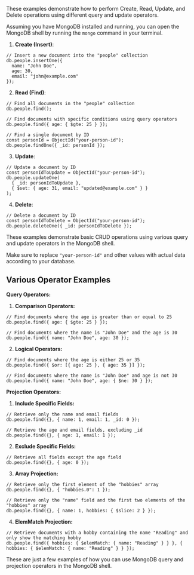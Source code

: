 These examples demonstrate how to perform Create, Read, Update, and Delete operations using different query and update operators.

Assuming you have MongoDB installed and running, you can open the MongoDB shell by running the `mongo` command in your terminal.

1. **Create (Insert)**:

```mongodb
// Insert a new document into the "people" collection
db.people.insertOne({
  name: "John Doe",
  age: 30,
  email: "john@example.com"
});

```

2. **Read (Find)**:

```mongodb
// Find all documents in the "people" collection
db.people.find();

// Find documents with specific conditions using query operators
db.people.find({ age: { $gte: 25 } });

// Find a single document by ID
const personId = ObjectId("your-person-id");
db.people.findOne({ _id: personId });

```

3. **Update**:

```mongodb
// Update a document by ID
const personIdToUpdate = ObjectId("your-person-id");
db.people.updateOne(
  { _id: personIdToUpdate },
  { $set: { age: 31, email: "updated@example.com" } }
);

```

4. **Delete**:

```mongodb
// Delete a document by ID
const personIdToDelete = ObjectId("your-person-id");
db.people.deleteOne({ _id: personIdToDelete });

```

These examples demonstrate basic CRUD operations using various query and update operators in the MongoDB shell.

Make sure to replace `"your-person-id"` and other values with actual data according to your database.



## Various Operator Examples

**Query Operators:**

1. **Comparison Operators:**

```mongodb
// Find documents where the age is greater than or equal to 25
db.people.find({ age: { $gte: 25 } });

// Find documents where the name is "John Doe" and the age is 30
db.people.find({ name: "John Doe", age: 30 });

```

2. **Logical Operators:**

```mongodb
// Find documents where the age is either 25 or 35
db.people.find({ $or: [{ age: 25 }, { age: 35 }] });

// Find documents where the name is "John Doe" and age is not 30
db.people.find({ name: "John Doe", age: { $ne: 30 } });

```

**Projection Operators:**

1. **Include Specific Fields:**

```mongodb
// Retrieve only the name and email fields
db.people.find({}, { name: 1, email: 1, _id: 0 });

// Retrieve the age and email fields, excluding _id
db.people.find({}, { age: 1, email: 1 });

```

2. **Exclude Specific Fields:**

```mongodb
// Retrieve all fields except the age field
db.people.find({}, { age: 0 });

```

3. **Array Projection:**

```mongodb
// Retrieve only the first element of the "hobbies" array
db.people.find({}, { "hobbies.0": 1 });

// Retrieve only the "name" field and the first two elements of the "hobbies" array
db.people.find({}, { name: 1, hobbies: { $slice: 2 } });

```

4. **ElemMatch Projection:**

```mongodb
// Retrieve documents with a hobby containing the name "Reading" and only show the matching hobby
db.people.find({ hobbies: { $elemMatch: { name: "Reading" } } }, { hobbies: { $elemMatch: { name: "Reading" } } });

```

These are just a few examples of how you can use MongoDB query and projection operators in the MongoDB shell.
